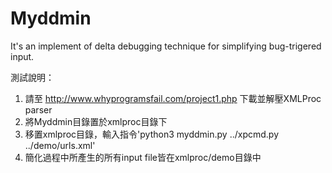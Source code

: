 Myddmin
=====

It's an implement of delta debugging technique for simplifying bug-trigered input.

測試說明：
1. 請至 http://www.whyprogramsfail.com/project1.php 下載並解壓XMLProc parser
2. 將Myddmin目錄置於xmlproc目錄下
3. 移置xmlproc目錄，輸入指令'python3 myddmin.py ../xpcmd.py ../demo/urls.xml'
4. 簡化過程中所產生的所有input file皆在xmlproc/demo目錄中
